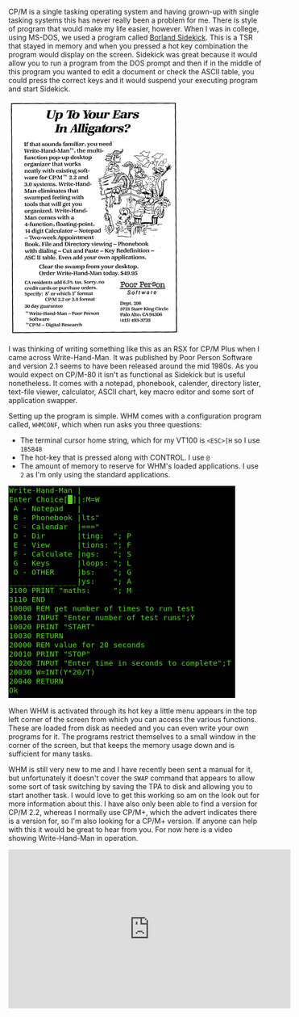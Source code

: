 CP/M is a single tasking operating system and having grown-up with single tasking systems this has never really been a problem for me.  There is style of program that would make my life easier, however.  When I was in college, using MS-DOS, we used a program called [Borland Sidekick](https://en.wikipedia.org/wiki/Borland_Sidekick).  This is a TSR that stayed in memory and when you pressed a hot key combination the program would display on the screen.  Sidekick was great because it would allow you to run a program from the DOS prompt and then if in the middle of this program you wanted to edit a document or check the ASCII table, you could press the correct keys and it would suspend your executing program and start Sidekick.

<a href="http://www.classiccmp.org/cpmarchives/cpm/Library/Magazines/TCJ/tcj_21%201985-1112.pdf" title="The Computer Journal Issue Number 21 - 1985"><img src="/img/articles/advert_write_hand_man.png" class="img-right"></a>

I was thinking of writing something like this as an RSX for CP/M Plus when I came across Write-Hand-Man.  It was published by Poor Person Software and version 2.1 seems to have been released around the mid 1980s.  As you would expect on CP/M-80 it isn't as functional as Sidekick but is useful nonetheless.  It comes with a notepad, phonebook, calender, directory lister, text-file viewer, calculator, ASCII chart, key macro editor and some sort of application swapper.

Setting up the program is simple.  WHM comes with a configuration program called, `WHMCONF`, which when run asks you three questions:

  * The terminal cursor home string, which for my VT100 is `<ESC>[H` so I use `1B5B48`
  * The hot-key that is pressed along with CONTROL. I use `@`
  * The amount of memory to reserve for WHM's loaded applications.  I use `2` as I'm only using the standard applications.

<img src="/img/articles/whm_menu_basic.png" class="img-left" style="clear: left;">


When WHM is activated through its hot key a little menu appears in the top left corner of the screen from which you can access the various functions.  These are loaded from disk as needed and you can even write your own programs for it.  The programs restrict themselves to a small window in the corner of the screen, but that keeps the memory usage down and is sufficient for many tasks.


WHM is still very new to me and I have recently been sent a manual for it, but unfortunately it doesn't cover the `SWAP` command that appears to allow some sort of task switching by saving the TPA to disk and allowing you to start another task.  I would love to get this working so am on the look out for more information about this.  I have also only been able to find a version for CP/M 2.2, whereas I normally use CP/M+, which the advert indicates there is a version for, so I'm also looking for a CP/M+ version.  If anyone can help with this it would be great to hear from you.  For now here is a video showing Write-Hand-Man in operation.

<div class="youtube-wrapper">
  <iframe width="560" height="315" src="https://www.youtube.com/embed/_a5b5AtnqXw" frameborder="0" allow="accelerometer; autoplay; encrypted-media; gyroscope; picture-in-picture" allowfullscreen></iframe>
</div>
